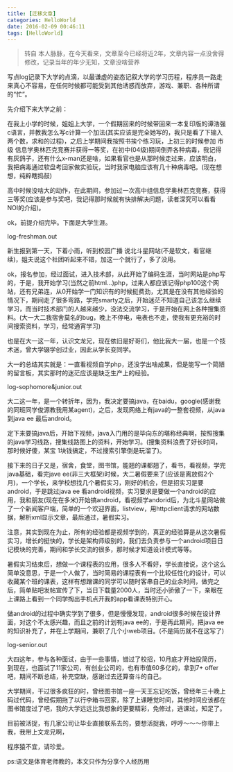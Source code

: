 ```yaml
---
title: [迁移文章] 
categories: HelloWorld
date: 2016-02-09 00:46:11
tags: [HelloWorld]
---
```



>  转自 本人脉脉，在今天看来，文章至今已经将近2年，文章内容一点没舍得修改，记录当年的年少无知，文章没啥营养


 写点log记录下大学的点滴，以最谦虚的姿态记叙大学的学习历程，程序员一路走来真心不容易，在任何时候都可能受到其他诱惑而放弃，游戏、兼职、各种所谓的“忙”。

  先介绍下来大学之前：

  在我上小学的时候，姐姐上大学，一个假期回来的时候带回来一本复印版的谭浩强c语言，并教我怎么写c计算一个加法(其实应该是完全她写的，我只是看了下输入两个数，求和的过程)，之后上学期间我按照书挨个练习玩，上初三的时候参加 市级 信息学奥林匹克竞赛并获得一等奖，在初中(04级)期间倒弄各种病毒，我记得有灰鸽子，还有什么x-man还是啥，如果看官也是从那时候走过来，应该明白，我把病毒通过软盘考回家做实验玩，当时我家电脑应该有几十种病毒吧。(现在想想，纯粹瞎捣鼓)

  高中时候没啥大的动作，在此期间，参加过一次高中组信息学奥林匹克竞赛，获得三等奖(应该是参与奖吧，我记得那时候就有快排解决问题，读者深究可以看看NOI的介绍)。

  ok，前提介绍完毕。下面是大学生涯。

log-freshman.out

  新生报到第一天，下着小雨，听到校园广播 说北斗星网站(不是软文，看官继续)，姐夫说这个社团听起来不错，加这一个就行了，多了没用。

  ok，报名参加，经过面试，进入技术部，从此开始了编码生涯，当时网站是php写的，于是，我开始学习(当然之前html...)php，过来人都应该记得php100这个网站，还有兄弟连，从0开始学一门知识有的时候挺费劲，尤其是在没有其他经验的情况下，期间走了很多弯路，学完smarty之后，开始迷茫不知道自己该怎么继续学习，而当时技术部门的人越来越少，没法交流学习，于是开始在网上各种搜集资料。(大一大二我宿舍莫名的bug，晚上不停电，电表也不走，使我有更充裕的时间搜索资料，学习，经常通宵学习)

  也是在大一这一年，认识文龙兄，现在依旧是好哥们，他比我大一届，也是一个技术迷，曾大学辍学创过业，因此从学长变同学。

  大一的总结其实就是：一直看视频自学php，还没学出啥成果，但是能写一个简陋的留言板，其实那时的迷茫应该是缺乏生产上的经验。

log-sophomore&junior.out

  大二这一年，是一个转折年，因为，我决定要搞java，在baidu，google(感谢我的同班同学俊源教我用某agent)，之后，发现网络上有java的一整套视频，从java到java ee 最后android。

  定下来要搞java后，开始下视频，java入门用的是毕向东的堪称经典啊，按照搜集的java学习线路，搜集线路图上的资料，开始学习。(搜集资料浪费了好长时间，那时候好傻，某宝 1块钱搞定，不过搜索引擎倒是玩溜了)。

  接下来的日子又是，宿舍，食堂，图书馆，能翘的课都翘了，看书，看视频，学完java基础，看完jave ee(非三大框架)时候，大二暑假要来了(应该是离放假2个月)，一个学长，来学校想找几个暑假实习，刚好的机会，但是招实习是要android，于是跳过java ee 看android视频，实习要求是要做一个android的应用，我和朋友(现在在多米)开始搞android，看视频学andorid后，为北斗星网站做了一个新闻客户端，简单的一个欢迎界面，listview，用httpclient请求的网站数据，解析xml显示文章，最后通过，暑假实习。  

  注意，其实到现在为止，所有的经验都是视频学到的，真正的经验算是从这次暑假实习，增长的挺快的，学长是架构师级别的，我们去负责参与一个android项目日记模块的完善，期间和学长交流的很多，那时候才知道设计模式等等。

  暑假实习结束后，想做一个课程表的应用，很多人不看好，学长直接说，这个这么简单没意思，于是一个人做了，当时简易的课程表有一个比较任性化的设计，可以收藏某个班的课表，这样有想蹭课的同学可以随时客串自己的业余时间，做完之后，简单贴吧发帖宣传了下，当日下载量2000人，当时还小骄傲了一下，亲眼在上课路上看到一个同学掏出手机点开我的app看课表特别开心。

  做android的过程中确实学到了很多，但是慢慢发现，android很多时候在设计界面，对这个不太感兴趣，而且之前的计划有java ee的，于是再此期间，把java ee的知识补充了，并在上学期间，兼职了几个小web项目。(不是简历就不在这写了)

log-senior.out

  大四这年，参与各种面试，由于一些事情，错过了校招，10月底才开始投简历，到现在，也面试了11家公司，有创业公司的，也有市值60多亿的，拿到7+ offer吧，期间不断总结，补充空缺，感谢过去还算奋斗的自己。

  大学期间，干过很多疯狂的时，曾经图书馆一座一天王忘记吃饭，曾经年三十晚上码过代码，曾经假期拖了以行李箱书回家，除了上课睡觉时间，其他时间应该都在图书馆度过了吧，我的大学远远比我想象的更要精彩，免修过，逃课过，知足了。

 目前被活捉，有几家公司让毕业直接联系去的，要想活捉我，哼哼～～～你带上我，我带上文龙兄啊，

 程序猿不宜，请珍爱。

ps:语文是体育老师教的，本文只作为分享个人经历用